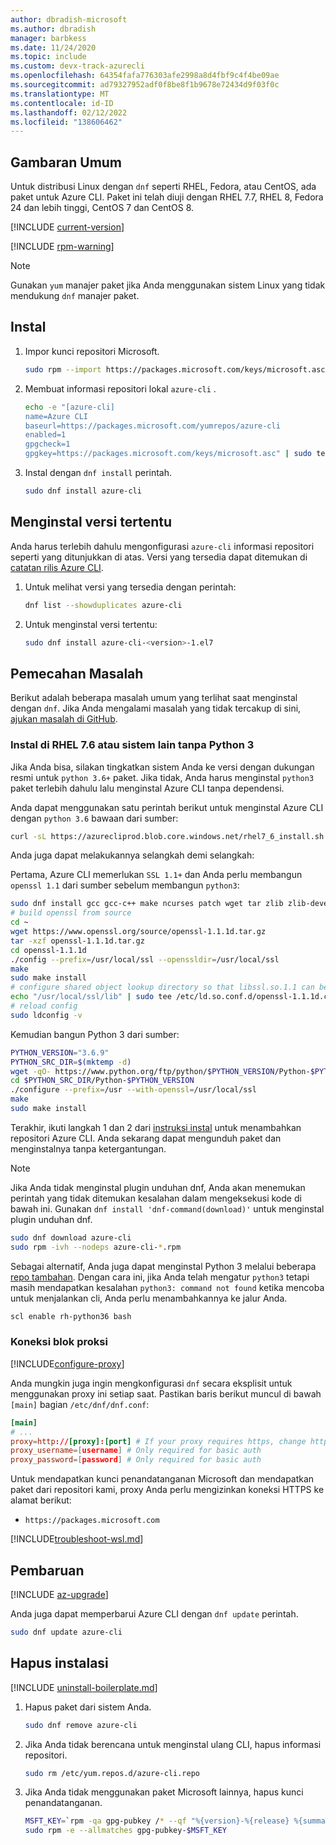 ```yaml
---
author: dbradish-microsoft
ms.author: dbradish
manager: barbkess
ms.date: 11/24/2020
ms.topic: include
ms.custom: devx-track-azurecli
ms.openlocfilehash: 64354fafa776303afe2998a8d4fbf9c4f4be09ae
ms.sourcegitcommit: ad79327952adf0f8be8f1b9678e72434d9f03f0c
ms.translationtype: MT
ms.contentlocale: id-ID
ms.lasthandoff: 02/12/2022
ms.locfileid: "138606462"
---
```

## <a name="overview"></a>Gambaran Umum

Untuk distribusi Linux dengan `dnf` seperti RHEL, Fedora, atau CentOS, ada paket untuk Azure CLI. Paket ini telah diuji dengan RHEL 7.7, RHEL 8, Fedora 24 dan lebih tinggi, CentOS 7 dan CentOS 8.

[!INCLUDE [current-version](current-version.md)]

[!INCLUDE [rpm-warning](rpm-warning.md)]

> [!NOTE]
>
> Gunakan `yum` manajer paket jika Anda menggunakan sistem Linux yang tidak mendukung `dnf` manajer paket.

## <a name="install"></a>Instal

1. Impor kunci repositori Microsoft.

   ```bash
   sudo rpm --import https://packages.microsoft.com/keys/microsoft.asc
   ```

2. Membuat informasi repositori lokal `azure-cli` .

   ```bash
   echo -e "[azure-cli]
   name=Azure CLI
   baseurl=https://packages.microsoft.com/yumrepos/azure-cli
   enabled=1
   gpgcheck=1
   gpgkey=https://packages.microsoft.com/keys/microsoft.asc" | sudo tee /etc/yum.repos.d/azure-cli.repo
   ```

3. Instal dengan `dnf install` perintah.

   ```bash
   sudo dnf install azure-cli
   ```

## <a name="install-specific-version"></a>Menginstal versi tertentu

Anda harus terlebih dahulu mengonfigurasi `azure-cli` informasi repositori seperti yang ditunjukkan di atas. Versi yang tersedia dapat ditemukan di [catatan rilis Azure CLI](/cli/azure/release-notes-azure-cli).

1. Untuk melihat versi yang tersedia dengan perintah:

   ```bash
   dnf list --showduplicates azure-cli
   ```

2. Untuk menginstal versi tertentu:

   ```bash
   sudo dnf install azure-cli-<version>-1.el7
   ```

## <a name="troubleshooting"></a>Pemecahan Masalah

Berikut adalah beberapa masalah umum yang terlihat saat menginstal dengan `dnf`. Jika Anda mengalami masalah yang tidak tercakup di sini, [ajukan masalah di GitHub](https://github.com/Azure/azure-cli/issues).

### <a name="install-on-rhel-76-or-other-systems-without-python-3"></a>Instal di RHEL 7.6 atau sistem lain tanpa Python 3

Jika Anda bisa, silakan tingkatkan sistem Anda ke versi dengan dukungan resmi untuk `python 3.6+` paket. Jika tidak, Anda harus menginstal `python3` paket terlebih dahulu lalu menginstal Azure CLI tanpa dependensi.

Anda dapat menggunakan satu perintah berikut untuk menginstal Azure CLI dengan `python 3.6` bawaan dari sumber:

```bash
curl -sL https://azurecliprod.blob.core.windows.net/rhel7_6_install.sh | sudo bash
```

Anda juga dapat melakukannya selangkah demi selangkah:

Pertama, Azure CLI memerlukan `SSL 1.1+` dan Anda perlu membangun `openssl 1.1` dari sumber sebelum membangun `python3`:

```bash
sudo dnf install gcc gcc-c++ make ncurses patch wget tar zlib zlib-devel -y
# build openssl from source
cd ~
wget https://www.openssl.org/source/openssl-1.1.1d.tar.gz
tar -xzf openssl-1.1.1d.tar.gz
cd openssl-1.1.1d
./config --prefix=/usr/local/ssl --openssldir=/usr/local/ssl
make
sudo make install
# configure shared object lookup directory so that libssl.so.1.1 can be found
echo "/usr/local/ssl/lib" | sudo tee /etc/ld.so.conf.d/openssl-1.1.1d.conf
# reload config
sudo ldconfig -v
```

Kemudian bangun Python 3 dari sumber:

```bash
PYTHON_VERSION="3.6.9"
PYTHON_SRC_DIR=$(mktemp -d)
wget -qO- https://www.python.org/ftp/python/$PYTHON_VERSION/Python-$PYTHON_VERSION.tgz | tar -xz -C "$PYTHON_SRC_DIR"
cd $PYTHON_SRC_DIR/Python-$PYTHON_VERSION
./configure --prefix=/usr --with-openssl=/usr/local/ssl
make
sudo make install
```

Terakhir, ikuti langkah 1 dan 2 dari [instruksi instal](#install) untuk menambahkan repositori Azure CLI. Anda sekarang dapat mengunduh paket dan menginstalnya tanpa ketergantungan.

> [!NOTE]
>
> Jika Anda tidak menginstal plugin unduhan dnf, Anda akan menemukan perintah yang tidak ditemukan kesalahan dalam mengeksekusi kode di bawah ini. Gunakan `dnf install 'dnf-command(download)'` untuk menginstal plugin unduhan dnf.

```bash
sudo dnf download azure-cli
sudo rpm -ivh --nodeps azure-cli-*.rpm
```

Sebagai alternatif, Anda juga dapat menginstal Python 3 melalui beberapa [repo tambahan](https://developers.redhat.com/blog/2018/08/13/install-python3-rhel/). Dengan cara ini, jika Anda telah mengatur `python3` tetapi masih mendapatkan kesalahan `python3: command not found` ketika mencoba untuk menjalankan cli, Anda perlu menambahkannya ke jalur Anda.

```bash
scl enable rh-python36 bash
```

### <a name="proxy-blocks-connection"></a>Koneksi blok proksi

[!INCLUDE[configure-proxy](configure-proxy.md)]

Anda mungkin juga ingin mengkonfigurasi `dnf` secara eksplisit untuk menggunakan proxy ini setiap saat. Pastikan baris berikut muncul di bawah `[main]` bagian `/etc/dnf/dnf.conf`:

```dnf.conf
[main]
# ...
proxy=http://[proxy]:[port] # If your proxy requires https, change http->https
proxy_username=[username] # Only required for basic auth
proxy_password=[password] # Only required for basic auth
```

Untuk mendapatkan kunci penandatanganan Microsoft dan mendapatkan paket dari repositori kami, proxy Anda perlu mengizinkan koneksi HTTPS ke alamat berikut:

* `https://packages.microsoft.com`

[!INCLUDE[troubleshoot-wsl.md](troubleshoot-wsl.md)]

## <a name="update"></a>Pembaruan

[!INCLUDE [az-upgrade](az-upgrade.md)]

Anda juga dapat memperbarui Azure CLI dengan `dnf update` perintah.

```bash
sudo dnf update azure-cli
```

## <a name="uninstall"></a>Hapus instalasi

[!INCLUDE [uninstall-boilerplate.md](uninstall-boilerplate.md)]

1. Hapus paket dari sistem Anda.

   ```bash
   sudo dnf remove azure-cli
   ```

2. Jika Anda tidak berencana untuk menginstal ulang CLI, hapus informasi repositori.

   ```bash
   sudo rm /etc/yum.repos.d/azure-cli.repo
   ```

3. Jika Anda tidak menggunakan paket Microsoft lainnya, hapus kunci penandatanganan.

   ```bash
   MSFT_KEY=`rpm -qa gpg-pubkey /* --qf "%{version}-%{release} %{summary}\n" | grep Microsoft | awk '{print $1}'`
   sudo rpm -e --allmatches gpg-pubkey-$MSFT_KEY
   ```
